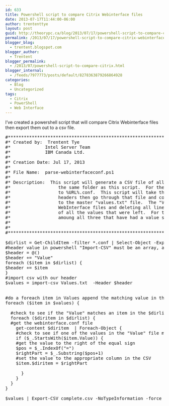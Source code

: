 ```yaml
---
id: 633
title: Powershell script to compare Citrix Webinterface files
date: 2013-07-17T11:44:00-06:00
author: trententtye
layout: post
guid: http://theorypc.ca/blog/2013/07/17/powershell-script-to-compare-citrix-webinterface-files/
permalink: /2013/07/17/powershell-script-to-compare-citrix-webinterface-files/
blogger_blog:
  - trentent.blogspot.com
blogger_author:
  - Trentent
blogger_permalink:
  - /2013/07/powershell-script-to-compare-citrix.html
blogger_internal:
  - /feeds/7977773/posts/default/8278363879266864928
categories:
  - Blog
  - Uncategorized
tags:
  - Citrix
  - PowerShell
  - Web Interface
---
```

I&#8217;ve created a powershell script that will compare Citrix Webinterface files then export them out to a csv file.

<pre class="lang:ps decode:true ">#***************************************************************************************************************
#* Created by:  Trentent Tye
#*             Intel Server Team
#*             IBM Canada Ltd.
#*
#* Creation Date: Jul 17, 2013
#*
#* File Name:  parse-webinterfaceconf.ps1
#*
#* Description:  This script will generate a CSV file of all the webinterface.conf files that you copy into
#*                  the same folder as this script.  For the purposes of our uses I have renamed the .conf files
#*                  to %URL%.conf.  This script will take the file name of the conf files to use as the CSV
#*                  headers then go through that file and compare if the uncommented values exist as compared
#*                  to the master "values.txt" file.  The "Values.txt" file was generated by taking the numerous
#*                  WebInterface files and deleting all lines that start with "#" and then removing duplicates
#*                  of all the values that were left.  For the 3 .confs I started with there are 160 values
#*                  amoung all three that have had a value set.
#*    
#*
#***************************************************************************************************************

$dirlist = Get-ChildItem -filter *.conf | Select-Object -ExpandProperty Name
#header value in powershell "Import-CSV" must be an array, a text variable parses as one header item
$header = @()
$header += "Value" 
foreach ($item in $dirlist) {
$header += $item 
}
#import csv with our header
$values = import-csv Values.txt  -Header $header


#do a foreach item in Values append the matching value in the other .conf files
foreach ($item in $values) {

  #check to see if the "Value" matches an item in the $dirlist and add that property in that file
  foreach ($diritem in $dirlist) {
  #get the webinterface.conf file
    get-content $diritem  | Foreach-Object {
    #check to see if one of the values in the "Value" file matches one of the values in the file that is NOT commented out
    if ($_.StartsWith($item.Value)) {
    #get the value to the right of the equal sign
    $pos = $_.IndexOf("=")
    $rightPart = $_.Substring($pos+1)
    #set the value to the appropriate column in the CSV
    $item.$diritem = $rightPart

      }
    } 
  }
}

$values | Export-CSV complete.csv -NoTypeInformation -force</pre>

&nbsp;

<!-- AddThis Advanced Settings generic via filter on the_content -->

<!-- AddThis Share Buttons generic via filter on the_content -->